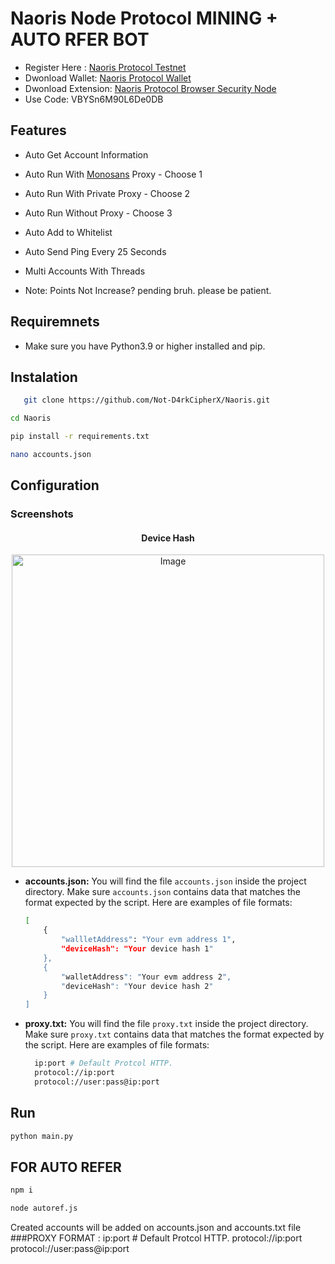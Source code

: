 # Naoris Node Protocol MINING + AUTO RFER BOT

- Register Here : [Naoris Protocol Testnet](https://naorisprotocol.network/testnet)
- Dwonload Wallet: [Naoris Protocol Wallet](https://chromewebstore.google.com/detail/naoris-protocol-wallet/dbgibbbeebmbmmhmebogidfbfehejgfo)
- Dwonload Extension: [Naoris Protocol Browser Security Node](https://chromewebstore.google.com/detail/naoris-protocol-browser-s/cpikalnagknmlfhnilhfelifgbollmmp)
- Use Code: VBYSn6M90L6De0DB

## Features

  - Auto Get Account Information
  - Auto Run With [Monosans](https://raw.githubusercontent.com/monosans/proxy-list/main/proxies/all.txt) Proxy - Choose 1
  - Auto Run With Private Proxy - Choose 2
  - Auto Run Without Proxy - Choose 3
  - Auto Add to Whitelist
  - Auto Send Ping Every 25 Seconds
  - Multi Accounts With Threads

- Note: Points Not Increase? pending bruh. please be patient.

## Requiremnets

- Make sure you have Python3.9 or higher installed and pip.

## Instalation
```bash
   git clone https://github.com/Not-D4rkCipherX/Naoris.git
   ```
   ```bash
   cd Naoris
   ```
   ```bash
   pip install -r requirements.txt
   ```
```bash
nano accounts.json
```

## Configuration

### Screenshots

<div style="text-align: center;">
  <h4><strong>Device Hash</strong></h4>
  <img src="image.jpg" alt="Image" width="500"/>
</div>

- **accounts.json:** You will find the file `accounts.json` inside the project directory. Make sure `accounts.json` contains data that matches the format expected by the script. Here are examples of file formats:
  ```bash
  [
      {
          "wallletAddress": "Your evm address 1",
          "deviceHash": "Your device hash 1"
      },
      {
          "walletAddress": "Your evm address 2",
          "deviceHash": "Your device hash 2"
      }
  ]
  ```

- **proxy.txt:** You will find the file `proxy.txt` inside the project directory. Make sure `proxy.txt` contains data that matches the format expected by the script. Here are examples of file formats:
  ```bash
    ip:port # Default Protcol HTTP.
    protocol://ip:port
    protocol://user:pass@ip:port
  ```

## Run

```bash
python main.py
```

## FOR AUTO REFER
```bash
npm i
```
```bash
node autoref.js
```
Created accounts will be added on accounts.json and accounts.txt file
###PROXY FORMAT :
ip:port # Default Protcol HTTP.
protocol://ip:port
protocol://user:pass@ip:port
